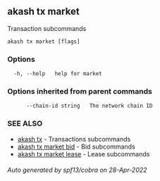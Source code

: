 ## akash tx market

Transaction subcommands

```
akash tx market [flags]
```

### Options

```
  -h, --help   help for market
```

### Options inherited from parent commands

```
      --chain-id string   The network chain ID
```

### SEE ALSO

* [akash tx](akash_tx.md)	 - Transactions subcommands
* [akash tx market bid](akash_tx_market_bid.md)	 - Bid subcommands
* [akash tx market lease](akash_tx_market_lease.md)	 - Lease subcommands

###### Auto generated by spf13/cobra on 28-Apr-2022
